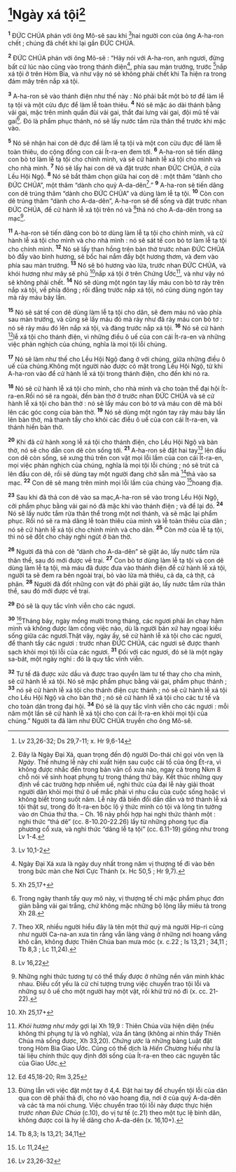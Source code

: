 # [^1*]Ngày xá tội[^1]
<sup><b>1</b></sup> ĐỨC CHÚA phán với ông Mô-sê sau khi [^2*]hai người con của ông A-ha-ron chết ; chúng đã chết khi lại gần ĐỨC CHÚA.

<sup><b>2</b></sup> ĐỨC CHÚA phán với ông Mô-sê : “Hãy nói với A-ha-ron, anh ngươi, đừng bất cứ lúc nào cũng vào trong thánh điện[^2], phía sau màn trướng, trước [^3*]nắp xá tội ở trên Hòm Bia, và như vậy nó sẽ không phải chết khi Ta hiện ra trong đám mây trên nắp xá tội.

<sup><b>3</b></sup> A-ha-ron sẽ vào thánh điện như thế này : Nó phải bắt một bò tơ để làm lễ tạ tội và một cừu đực để làm lễ toàn thiêu. <sup><b>4</b></sup> Nó sẽ mặc áo dài thánh bằng vải gai, mặc trên mình quần đùi vải gai, thắt đai lưng vải gai, đội mũ tế vải gai[^3]. Đó là phẩm phục thánh, nó sẽ lấy nước tắm rửa thân thể trước khi mặc vào.

<sup><b>5</b></sup> Nó sẽ nhận hai con dê đực để làm lễ tạ tội và một con cừu đực để làm lễ toàn thiêu, do cộng đồng con cái Ít-ra-en đem tới. <sup><b>6</b></sup> A-ha-ron sẽ tiến dâng con bò tơ làm lễ tạ tội cho chính mình, và sẽ cử hành lễ xá tội cho mình và cho nhà mình. <sup><b>7</b></sup> Nó sẽ lấy hai con dê và đặt trước nhan ĐỨC CHÚA, ở cửa Lều Hội Ngộ. <sup><b>8</b></sup> Nó sẽ bắt thăm chọn giữa hai con dê : một thăm “dành cho ĐỨC CHÚA”, một thăm “dành cho quỷ A-da-dên[^4].” <sup><b>9</b></sup> A-ha-ron sẽ tiến dâng con dê trúng thăm “dành cho ĐỨC CHÚA” và dùng làm lễ tạ tội. <sup><b>10</b></sup> Còn con dê trúng thăm “dành cho A-da-dên”, A-ha-ron sẽ để sống và đặt trước nhan ĐỨC CHÚA, để cử hành lễ xá tội trên nó và [^4*]thả nó cho A-da-dên trong sa mạc[^5].

<sup><b>11</b></sup> A-ha-ron sẽ tiến dâng con bò tơ dùng làm lễ tạ tội cho chính mình, và cử hành lễ xá tội cho mình và cho nhà mình : nó sẽ sát tế con bò tơ làm lễ tạ tội cho chính mình. <sup><b>12</b></sup> Nó sẽ lấy than hồng trên bàn thờ trước nhan ĐỨC CHÚA bỏ đầy vào bình hương, sẽ bốc hai nắm đầy bột hương thơm, và đem vào phía sau màn trướng. <sup><b>13</b></sup> Nó sẽ bỏ hương vào lửa, trước nhan ĐỨC CHÚA, và khói hương như mây sẽ phủ [^5*]nắp xá tội ở trên Chứng Ước[^6], và như vậy nó sẽ không phải chết. <sup><b>14</b></sup> Nó sẽ dùng một ngón tay lấy máu con bò tơ rảy trên nắp xá tội, về phía đông ; rồi đằng trước nắp xá tội, nó cũng dùng ngón tay mà rảy máu bảy lần.

<sup><b>15</b></sup> Nó sẽ sát tế con dê dùng làm lễ tạ tội cho dân, sẽ đem máu nó vào phía sau màn trướng, và cũng sẽ lấy máu đó mà rảy như đã rảy máu con bò tơ : nó sẽ rảy máu đó lên nắp xá tội, và đàng trước nắp xá tội. <sup><b>16</b></sup> Nó sẽ cử hành [^6*]lễ xá tội cho thánh điện, vì những điều ô uế của con cái Ít-ra-en và những việc phản nghịch của chúng, nghĩa là mọi tội lỗi chúng.

<sup><b>17</b></sup> Nó sẽ làm như thế cho Lều Hội Ngộ đang ở với chúng, giữa những điều ô uế của chúng.Không một người nào được có mặt trong Lều Hội Ngộ, từ khi A-ha-ron vào để cử hành lễ xá tội trong thánh điện, cho đến khi nó ra.

<sup><b>18</b></sup> Nó sẽ cử hành lễ xá tội cho mình, cho nhà mình và cho toàn thể đại hội Ít-ra-en.Rồi nó sẽ ra ngoài, đến bàn thờ ở trước nhan ĐỨC CHÚA và sẽ cử hành lễ xá tội cho bàn thờ : nó sẽ lấy máu con bò tơ và máu con dê mà bôi lên các góc cong của bàn thờ. <sup><b>19</b></sup> Nó sẽ dùng một ngón tay rảy máu bảy lần lên bàn thờ, mà thanh tẩy cho khỏi các điều ô uế của con cái Ít-ra-en, và thánh hiến bàn thờ.

<sup><b>20</b></sup> Khi đã cử hành xong lễ xá tội cho thánh điện, cho Lều Hội Ngộ và bàn thờ, nó sẽ cho dẫn con dê còn sống tới. <sup><b>21</b></sup> A-ha-ron sẽ đặt hai tay[^7] lên đầu con dê còn sống, sẽ xưng thú trên con vật mọi lỗi lầm của con cái Ít-ra-en, mọi việc phản nghịch của chúng, nghĩa là mọi tội lỗi chúng ; nó sẽ trút cả lên đầu con dê, rồi sẽ dùng tay một người đang chờ sẵn mà [^7*]thả vào sa mạc. <sup><b>22</b></sup> Con dê sẽ mang trên mình mọi lỗi lầm của chúng vào [^8*]hoang địa.

<sup><b>23</b></sup> Sau khi đã thả con dê vào sa mạc,A-ha-ron sẽ vào trong Lều Hội Ngộ, cởi phẩm phục bằng vải gai nó đã mặc khi vào thánh điện ; và để lại đó. <sup><b>24</b></sup> Nó sẽ lấy nước tắm rửa thân thể trong một nơi thánh, và sẽ mặc lại phẩm phục. Rồi nó sẽ ra mà dâng lễ toàn thiêu của mình và lễ toàn thiêu của dân ; nó sẽ cử hành lễ xá tội cho chính mình và cho dân. <sup><b>25</b></sup> Còn mỡ của lễ tạ tội, thì nó sẽ đốt cho cháy nghi ngút ở bàn thờ.

<sup><b>26</b></sup> Người đã thả con dê “dành cho A-da-dên” sẽ giặt áo, lấy nước tắm rửa thân thể, sau đó mới được về trại. <sup><b>27</b></sup> Con bò tơ dùng làm lễ tạ tội và con dê dùng làm lễ tạ tội, mà máu đã được đưa vào thánh điện để cử hành lễ xá tội, người ta sẽ đem ra bên ngoài trại, bỏ vào lửa mà thiêu, cả da, cả thịt, cả phân. <sup><b>28</b></sup> Người đã đốt những con vật đó phải giặt áo, lấy nước tắm rửa thân thể, sau đó mới được về trại.

<sup><b>29</b></sup> Đó sẽ là quy tắc vĩnh viễn cho các ngươi.

<sup><b>30</b></sup> [^9*]Tháng bảy, ngày mồng mười trong tháng, các ngươi phải ăn chay hãm mình và không được làm công việc nào, dù là người bản xứ hay ngoại kiều sống giữa các ngươi.Thật vậy, ngày ấy, sẽ cử hành lễ xá tội cho các ngươi, để thanh tẩy các ngươi : trước nhan ĐỨC CHÚA, các ngươi sẽ được thanh sạch khỏi mọi tội lỗi của các ngươi. <sup><b>31</b></sup> Đối với các ngươi, đó sẽ là một ngày sa-bát, một ngày nghỉ : đó là quy tắc vĩnh viễn.

<sup><b>32</b></sup> Tư tế đã được xức dầu và được trao quyền làm tư tế thay cho cha mình, sẽ cử hành lễ xá tội. Nó sẽ mặc phẩm phục bằng vải gai, phẩm phục thánh ; <sup><b>33</b></sup> nó sẽ cử hành lễ xá tội cho thánh điện cực thánh ; nó sẽ cử hành lễ xá tội cho Lều Hội Ngộ và cho bàn thờ ; nó sẽ cử hành lễ xá tội cho các tư tế và cho toàn dân trong đại hội. <sup><b>34</b></sup> Đó sẽ là quy tắc vĩnh viễn cho các ngươi : mỗi năm một lần sẽ cử hành lễ xá tội cho con cái Ít-ra-en khỏi mọi tội của chúng.” Người ta đã làm như ĐỨC CHÚA truyền cho ông Mô-sê.

[^1]: Đây là Ngày Đại Xá, quan trọng đến độ người Do-thái chỉ gọi vỏn vẹn là <i>Ngày</i>. Thế nhưng lễ này chỉ xuất hiện sau cuộc cải tổ của ông Ét-ra, vì không được nhắc đến trong bản văn cổ xưa nào, ngay cả trong Nkm 8 chỗ nói về sinh hoạt phụng tự trong tháng thứ bảy. Kết thúc những quy định về các trường hợp nhiễm uế, nghi thức của đại lễ này giải thoát người dân khỏi mọi thứ ô uế mắc phải vì nhu cầu của cuộc sống hoặc vì không biết trong suốt năm. Lễ này đã biến đổi dần dần và trở thành lễ xá tội thật sự, trong đó Ít-ra-en bộc lộ ý thức mình có tội và lòng tin tưởng vào ơn Chúa thứ tha. – Ch. 16 này phối hợp hai nghi thức thành một : nghi thức “thả dê” (cc. 8-10.20-22.26) lấy từ những phong tục địa phương cổ xưa, và nghi thức “dâng lễ tạ tội” (cc. 6.11-19) giống như trong Lv 1-4.
[^2]: Ngày Đại Xá xưa là ngày duy nhất trong năm vị thượng tế đi vào bên trong bức màn che Nơi Cực Thánh (x. Hc 50,5 ; Hr 9,7).
[^3]: Trong ngày thanh tẩy quy mô này, vị thượng tế chỉ mặc phẩm phục đơn giản bằng vải gai trắng, chứ không mặc những bộ lộng lẫy miêu tả trong Xh 28.
[^4]: Theo XR, nhiều người hiểu đây là tên một thứ quỷ mà người Híp-ri cũng như người Ca-na-an xưa tin rằng vẫn lảng vảng ở những nơi hoang vắng khô cằn, không được Thiên Chúa ban mưa móc (x. c.22 ; Is 13,21 ; 34,11 ; Tb 8,3 ; Lc 11,24).
[^5]: Những nghi thức tương tự có thể thấy được ở những nền văn minh khác nhau. Điều cốt yếu là cử chỉ tượng trưng việc chuyển trao tội lỗi và những sự ô uế cho một người hay một vật, rồi khử trừ nó đi (x. cc. 21-22).
[^6]: <i>Khói hương như mây</i> gợi lại Xh 19,9 : Thiên Chúa vừa hiện diện (nếu không thì phụng tự là vô nghĩa), vừa ẩn tàng (không ai nhìn thấy Thiên Chúa mà sống được, Xh 33,20). <i>Chứng ước</i> là những bảng Luật đặt trong Hòm Bia Giao Ước. Cũng có thể dịch là <i>Hiến Chương</i> hiểu như là tài liệu chính thức quy định đời sống của Ít-ra-en theo các nguyên tắc của Giao Ước.
[^7]: Đừng lẫn với việc đặt một tay ở 4,4. Đặt hai tay để chuyển tội lỗi của dân qua con dê phải thả đi, cho nó vào hoang địa, nơi ở của quỷ A-da-dên và các tà ma nói chung. Việc chuyển trao tội lỗi này được thực hiện <i>trước nhan Đức Chúa</i> (c.10), do vị tư tế (c.21) theo một tục lệ bình dân, không được coi là hy lễ dâng cho A-da-dên (x. 16,10+).
[^1*]: Lv 23,26-32; Ds 29,7-11; x. Hr 9,6-14
[^2*]: Lv 10,1-2
[^3*]: Xh 25,17+
[^4*]: Lv 16,22
[^5*]: Xh 25,17+
[^6*]: Ed 45,18-20; Rm 3,25
[^7*]: Tb 8,3; Is 13,21; 34,11
[^8*]: Lc 11,24
[^9*]: Lv 23,26-32
